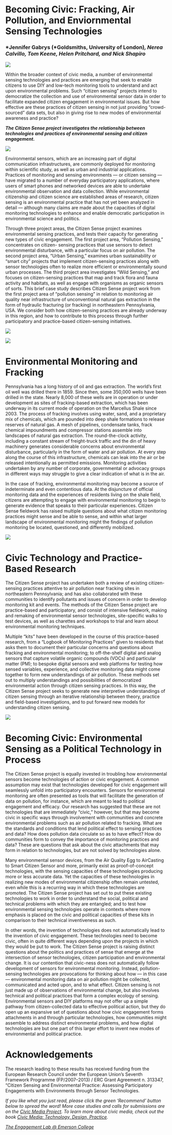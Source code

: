 # Becoming Civic: Fracking, Air Pollution, and Enviornmental Sensing Technologies

### *Jennifer Gabrys (*Goldsmiths, University of London)_, Nerea Calvillo, Tom Keene, Helen Pritchard, and Nick Shapiro_

![](https://res.cloudinary.com/engagement-lab-home/image/upload/v1/homepage-2.0/news/medium/1_bBJ3E62QXqUtau5o4hZF1w.png)

Within the broader context of civic media, a number of environmental sensing technologies and practices are emerging that seek to enable citizens to use DIY and low-tech monitoring tools to understand and act upon environmental problems. Such “citizen sensing” projects intend to democratize the collection and use of environmental sensor data in order to facilitate expanded citizen engagement in environmental issues. But how effective are these practices of citizen sensing in not just providing “crowd-sourced” data sets, but also in giving rise to new modes of environmental awareness and practice?

**_The Citizen Sense project investigates the relationship between technologies and practices of environmental sensing and citizen engagement._**

![](https://res.cloudinary.com/engagement-lab-home/image/upload/v1/homepage-2.0/news/medium/1_oDrUU09QuBQJGnpNqe9p1g.png)

Environmental sensors, which are an increasing part of digital communication infrastructures, are commonly deployed for monitoring within scientific study, as well as urban and industrial applications. Practices of monitoring and sensing environments — or citizen sensing — have migrated to a number of everyday participatory applications, where users of smart phones and networked devices are able to undertake environmental observation and data collection. While environmental citizenship and citizen science are established areas of research, citizen sensing is an environmental practice that has not yet been analyzed in detail — although many claims are made about the capacities of digital monitoring technologies to enhance and enable democratic participation in environmental science and politics.

Through three project areas, the Citizen Sense project examines environmental sensing practices, and tests their capacity for generating new types of civic engagement. The first project area, “Pollution Sensing,” concentrates on citizen- sensing practices that use sensors to detect environmental disturbance, with a particular focus on air pollution. The second project area, “Urban Sensing,” examines urban sustainability or “smart city” projects that implement citizen-sensing practices along with sensor technologies often to realize more efficient or environmentally sound urban processes. The third project area investigates “Wild Sensing,” and focuses on citizen-sensing practices that map and track flora and fauna activity and habitats, as well as engage with organisms as organic sensors of sorts. This brief case study describes Citizen Sense project work from the first project area of “pollution sensing” in relation to monitoring air quality near infrastructure of unconventional natural gas extraction in the form of hydraulic fracturing (or fracking) in northeastern Pennsylvania, USA. We consider both how citizen-sensing practices are already underway in this region, and how to contribute to this process through further participatory and practice-based citizen-sensing initiatives.

![](https://res.cloudinary.com/engagement-lab-home/image/upload/v1/homepage-2.0/news/medium/1_YDHntJQE556pAs3NOUnIAw.png)

![](https://res.cloudinary.com/engagement-lab-home/image/upload/v1/homepage-2.0/news/medium/1_GZAbi9ew_Q-h9H1zcncpSw.png)

# Environmental Monitoring and Fracking

Pennsylvania has a long history of oil and gas extraction. The world’s first oil well was drilled there in 1859. Since then, some 350,000 wells have been drilled in the state. Nearly 8,000 of these wells are in operation or under development as sites of fracking-based extraction, which has been underway in its current mode of operation on the Marcellus Shale since 2003. The process of fracking involves using water, sand, and a proprietary mix of chemicals, which are pounded into deep shale formations to release reserves of natural gas. A mesh of pipelines, condensate tanks, frack chemical impoundments and compressor stations assemble into landscapes of natural gas extraction. The round-the-clock activity, including a constant stream of freight-truck traffic and the din of heavy machinery generates considerable concerns about environmental disturbance, particularly in the form of water and air pollution. At every step along the course of this infrastructure, chemicals can leak into the air or be released intentionally as permitted emissions. Monitoring activities undertaken by any number of corporate, governmental or advocacy groups in different ways may struggle to give a clear indication of what is in the air.

In the case of fracking, environmental monitoring may become a source of indeterminate and even contentious data. At the disjuncture of official monitoring data and the experiences of residents living on the shale field, citizens are attempting to engage with environmental monitoring to begin to generate evidence that speaks to their particular experiences. Citizen Sense fieldwork has raised multiple questions about what citizen monitoring practices might sense and be able to sense, and within what larger landscape of environmental monitoring might the findings of pollution monitoring be located, questioned, and differently mobilized.

![](https://res.cloudinary.com/engagement-lab-home/image/upload/v1/homepage-2.0/news/medium/1_OAy6oY9PF97uuDGUHBJEVw.png)

# Civic Technology and Practice-Based Research

The Citizen Sense project has undertaken both a review of existing citizen-sensing practices attentive to air pollution near fracking sites in northeastern Pennsylvania; and has also collaborated with these communities to identify pollutants and issues of concern in order to develop monitoring kit and events. The methods of the Citizen Sense project are practice-based and participatory, and consist of intensive fieldwork, making and remaking of environmental sensor technologies, site-specific walks to test devices, as well as charettes and workshops to trial and learn about environmental monitoring techniques.

Multiple “kits” have been developed in the course of this practice-based research, from a “Logbook of Monitoring Practices” given to residents that asks them to document their particular concerns and questions about fracking and environmental monitoring; to off-the-shelf digital and analog sensors that capture volatile organic compounds (VOCs) and particular matter (PM); to bespoke digital sensors and web platforms for testing how sensed variables, experience, and collective monitoring data might come together to form new understandings of air pollution. These methods set out to multiply understandings and possibilities of democratized environmental action through citizen sensing practices. In this way, the Citizen Sense project seeks to generate new interpretive understandings of citizen sensing through an iterative relationship between theory, practice and field-based investigations, and to put forward new models for understanding citizen sensing.

![](https://res.cloudinary.com/engagement-lab-home/image/upload/v1/homepage-2.0/news/medium/1_rLGyx3knLYQsv3T-1Hlncw.png)

# Becoming Civic: Environmental Sensing as a Political Technology in Process

The Citizen Sense project is equally invested in troubling how environmental sensors become technologies of action or civic engagement. A common assumption may exist that technologies developed for civic engagement will seamlessly unfold into participatory encounters. Sensors for environmental monitoring are often presented as tools that will facilitate the generation of data on pollution, for instance, which are meant to lead to political engagement and efficacy. Our research has suggested that these are not technologies that are immediately “civic,” however, but that may become civic in specific ways through involvement with communities and concrete environmental problems such as air pollution related to fracking. What are the standards and conditions that lend political effect to sensing practices and data? How does pollution data circulate so as to have effect? How do communities form to convey the importance of monitoring practices and data? These are questions that ask about the civic attachments that may form in relation to technologies, but are not solved by technologies alone.

Many environmental sensor devices, from the Air Quality Egg to AirCasting to Smart Citizen Sensor and more, primarily exist as proof-of-concept technologies, with the sensing capacities of these technologies producing more or less accurate data. Yet the capacities of these technologies in realizing new modes of environmental citizenship often remain untested, even while this is a recurring way in which these technologies are promoted. The Citizen Sense project has set out to put these existing technologies to work in order to understand the social, political and technical problems with which they are entangled; and to test how environmental sensing technologies operate in contexts where more emphasis is placed on the civic and political capacities of these kits in comparison to their technical inventiveness as such.

In other words, the invention of technologies does not automatically lead to the invention of civic engagement. These technologies need to become civic, often in quite different ways depending upon the projects in which they would be put to work. The Citizen Sense project is raising distinct questions about the politics and practices of sense that emerge at the intersection of sensor technologies, citizen participation and environmental change. It is our contention that civic-ness does not automatically follow development of sensors for environmental monitoring. Instead, pollution-sensing technologies are provocations for thinking about how — in this case — environmental monitoring data on air pollution might be collected, communicated and acted upon, and to what effect. Citizen sensing is not just made up of observations of environmental change, but also involves technical and political practices that form a complex ecology of sensing. Environmental sensors and DIY platforms may not offer up a simple pathway from citizen-collected data to effective political action, but they do open up an expansive set of questions about how civic engagement forms attachments in and through particular technologies, how communities might assemble to address distinct environmental problems, and how digital technologies are but one part of this larger effort to invent new modes of environmental and political practice.

# Acknowledgements

The research leading to these results has received funding from the European Research Council under the European Union’s Seventh Framework Programme (FP/2007–2013) / ERC Grant Agreement n. 313347, “Citizen Sensing and Environmental Practice: Assessing Participatory Engagements with Environments through Sensor Technologies.

_If you like what you just read, please click the green ‘Recommend’ button below to spread the word! More case studies and calls for submissions are on the [Civic Media Project](http://www.civicmediaproject.com). To learn more about civic media, check out the book [Civic Media: Technology, Design, Practice](https://mitpress.mit.edu/books/civic-media)._

[_The Engagement Lab @ Emerson College_](http://elab.emerson.edu)
